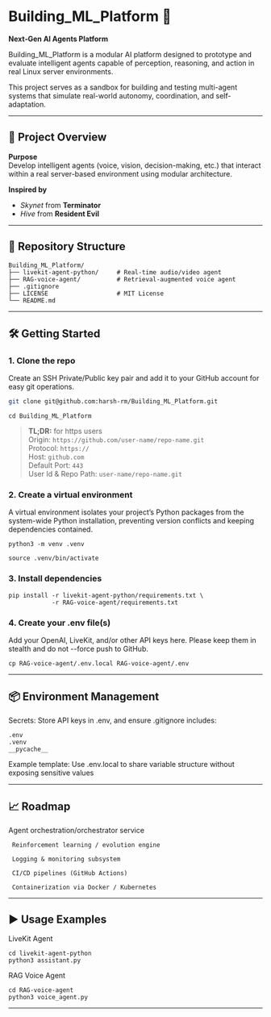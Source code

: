 # Building_ML_Platform 🤖

**Next‑Gen AI Agents Platform** 

Building_ML_Platform is a modular AI platform designed to prototype and evaluate intelligent agents capable of perception, reasoning, and action in real Linux server environments. 

This project serves as a sandbox for building and testing multi-agent systems that simulate real-world autonomy, coordination, and self-adaptation.

---

## 🧠 Project Overview

**Purpose**  
  Develop intelligent agents (voice, vision, decision-making, etc.) that interact within a real server-based environment using modular architecture.

**Inspired by**  
  - *Skynet* from **Terminator**  
  - *Hive* from **Resident Evil**

---

## 🚧 Repository Structure
~~~
Building_ML_Platform/
├── livekit-agent-python/     # Real‑time audio/video agent
├── RAG-voice-agent/          # Retrieval‑augmented voice agent
├── .gitignore
├── LICENSE                   # MIT License
└── README.md
~~~

---

## 🛠️ Getting Started

### 1. Clone the repo 
Create an SSH Private/Public key pair and add it to your GitHub account for easy git operations.
```bash
git clone git@github.com:harsh-rm/Building_ML_Platform.git
```
```
cd Building_ML_Platform
```
> **TL;DR:**  for https users  
> Origin: `https://github.com/user-name/repo-name.git`  
> Protocol: `https://`  
> Host: `github.com`  
> Default Port: `443`  
> User Id & Repo Path: `user-name/repo-name.git`

### 2. Create a virtual environment 
A virtual environment isolates your project’s Python packages from the system-wide Python installation, preventing version conflicts and keeping dependencies contained.
```
python3 -m venv .venv
```
```
source .venv/bin/activate
```

### 3. Install dependencies
```
pip install -r livekit-agent-python/requirements.txt \
            -r RAG-voice-agent/requirements.txt
```

### 4. Create your .env file(s)
Add your OpenAI, LiveKit, and/or other API keys here. Please keep them in stealth and do not --force push to GitHub.
```
cp RAG-voice-agent/.env.local RAG-voice-agent/.env
```

---

## 📦 Environment Management
Secrets: Store API keys in .env, and ensure .gitignore includes:  
```
.env
.venv
__pycache__
```  
Example template: Use .env.local to share variable structure without exposing sensitive values

---

## 📈 Roadmap
 Agent orchestration/orchestrator service
~~~
 Reinforcement learning / evolution engine

 Logging & monitoring subsystem

 CI/CD pipelines (GitHub Actions)

 Containerization via Docker / Kubernetes
~~~

---

## ▶️ Usage Examples
LiveKit Agent
```
cd livekit-agent-python
python3 assistant.py
```

RAG Voice Agent
```
cd RAG-voice-agent
python3 voice_agent.py
```

---
